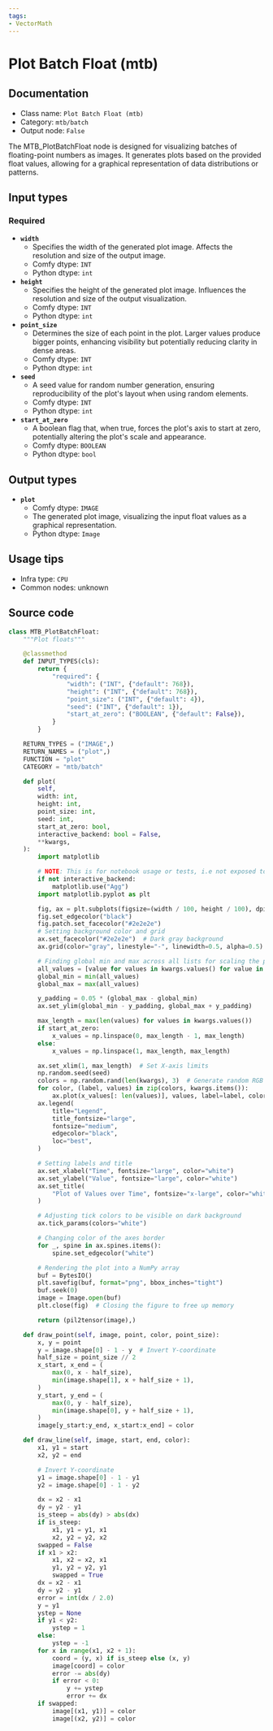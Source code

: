 ```yaml
---
tags:
- VectorMath
---
```


# Plot Batch Float (mtb)
## Documentation
- Class name: `Plot Batch Float (mtb)`
- Category: `mtb/batch`
- Output node: `False`

The MTB_PlotBatchFloat node is designed for visualizing batches of floating-point numbers as images. It generates plots based on the provided float values, allowing for a graphical representation of data distributions or patterns.
## Input types
### Required
- **`width`**
    - Specifies the width of the generated plot image. Affects the resolution and size of the output image.
    - Comfy dtype: `INT`
    - Python dtype: `int`
- **`height`**
    - Specifies the height of the generated plot image. Influences the resolution and size of the output visualization.
    - Comfy dtype: `INT`
    - Python dtype: `int`
- **`point_size`**
    - Determines the size of each point in the plot. Larger values produce bigger points, enhancing visibility but potentially reducing clarity in dense areas.
    - Comfy dtype: `INT`
    - Python dtype: `int`
- **`seed`**
    - A seed value for random number generation, ensuring reproducibility of the plot's layout when using random elements.
    - Comfy dtype: `INT`
    - Python dtype: `int`
- **`start_at_zero`**
    - A boolean flag that, when true, forces the plot's axis to start at zero, potentially altering the plot's scale and appearance.
    - Comfy dtype: `BOOLEAN`
    - Python dtype: `bool`
## Output types
- **`plot`**
    - Comfy dtype: `IMAGE`
    - The generated plot image, visualizing the input float values as a graphical representation.
    - Python dtype: `Image`
## Usage tips
- Infra type: `CPU`
- Common nodes: unknown


## Source code
```python
class MTB_PlotBatchFloat:
    """Plot floats"""

    @classmethod
    def INPUT_TYPES(cls):
        return {
            "required": {
                "width": ("INT", {"default": 768}),
                "height": ("INT", {"default": 768}),
                "point_size": ("INT", {"default": 4}),
                "seed": ("INT", {"default": 1}),
                "start_at_zero": ("BOOLEAN", {"default": False}),
            }
        }

    RETURN_TYPES = ("IMAGE",)
    RETURN_NAMES = ("plot",)
    FUNCTION = "plot"
    CATEGORY = "mtb/batch"

    def plot(
        self,
        width: int,
        height: int,
        point_size: int,
        seed: int,
        start_at_zero: bool,
        interactive_backend: bool = False,
        **kwargs,
    ):
        import matplotlib

        # NOTE: This is for notebook usage or tests, i.e not exposed to comfy that should always use Agg
        if not interactive_backend:
            matplotlib.use("Agg")
        import matplotlib.pyplot as plt

        fig, ax = plt.subplots(figsize=(width / 100, height / 100), dpi=100)
        fig.set_edgecolor("black")
        fig.patch.set_facecolor("#2e2e2e")
        # Setting background color and grid
        ax.set_facecolor("#2e2e2e")  # Dark gray background
        ax.grid(color="gray", linestyle="-", linewidth=0.5, alpha=0.5)

        # Finding global min and max across all lists for scaling the plot
        all_values = [value for values in kwargs.values() for value in values]
        global_min = min(all_values)
        global_max = max(all_values)

        y_padding = 0.05 * (global_max - global_min)
        ax.set_ylim(global_min - y_padding, global_max + y_padding)

        max_length = max(len(values) for values in kwargs.values())
        if start_at_zero:
            x_values = np.linspace(0, max_length - 1, max_length)
        else:
            x_values = np.linspace(1, max_length, max_length)

        ax.set_xlim(1, max_length)  # Set X-axis limits
        np.random.seed(seed)
        colors = np.random.rand(len(kwargs), 3)  # Generate random RGB values
        for color, (label, values) in zip(colors, kwargs.items()):
            ax.plot(x_values[: len(values)], values, label=label, color=color)
        ax.legend(
            title="Legend",
            title_fontsize="large",
            fontsize="medium",
            edgecolor="black",
            loc="best",
        )

        # Setting labels and title
        ax.set_xlabel("Time", fontsize="large", color="white")
        ax.set_ylabel("Value", fontsize="large", color="white")
        ax.set_title(
            "Plot of Values over Time", fontsize="x-large", color="white"
        )

        # Adjusting tick colors to be visible on dark background
        ax.tick_params(colors="white")

        # Changing color of the axes border
        for _, spine in ax.spines.items():
            spine.set_edgecolor("white")

        # Rendering the plot into a NumPy array
        buf = BytesIO()
        plt.savefig(buf, format="png", bbox_inches="tight")
        buf.seek(0)
        image = Image.open(buf)
        plt.close(fig)  # Closing the figure to free up memory

        return (pil2tensor(image),)

    def draw_point(self, image, point, color, point_size):
        x, y = point
        y = image.shape[0] - 1 - y  # Invert Y-coordinate
        half_size = point_size // 2
        x_start, x_end = (
            max(0, x - half_size),
            min(image.shape[1], x + half_size + 1),
        )
        y_start, y_end = (
            max(0, y - half_size),
            min(image.shape[0], y + half_size + 1),
        )
        image[y_start:y_end, x_start:x_end] = color

    def draw_line(self, image, start, end, color):
        x1, y1 = start
        x2, y2 = end

        # Invert Y-coordinate
        y1 = image.shape[0] - 1 - y1
        y2 = image.shape[0] - 1 - y2

        dx = x2 - x1
        dy = y2 - y1
        is_steep = abs(dy) > abs(dx)
        if is_steep:
            x1, y1 = y1, x1
            x2, y2 = y2, x2
        swapped = False
        if x1 > x2:
            x1, x2 = x2, x1
            y1, y2 = y2, y1
            swapped = True
        dx = x2 - x1
        dy = y2 - y1
        error = int(dx / 2.0)
        y = y1
        ystep = None
        if y1 < y2:
            ystep = 1
        else:
            ystep = -1
        for x in range(x1, x2 + 1):
            coord = (y, x) if is_steep else (x, y)
            image[coord] = color
            error -= abs(dy)
            if error < 0:
                y += ystep
                error += dx
        if swapped:
            image[(x1, y1)] = color
            image[(x2, y2)] = color

```
